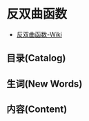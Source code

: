 # 反双曲函数

- [反双曲函数-Wiki](https://zh.wikipedia.org/wiki/%E5%8F%8D%E5%8F%8C%E6%9B%B2%E5%87%BD%E6%95%B0)

## 目录(Catalog)



## 生词(New Words)



## 内容(Content)